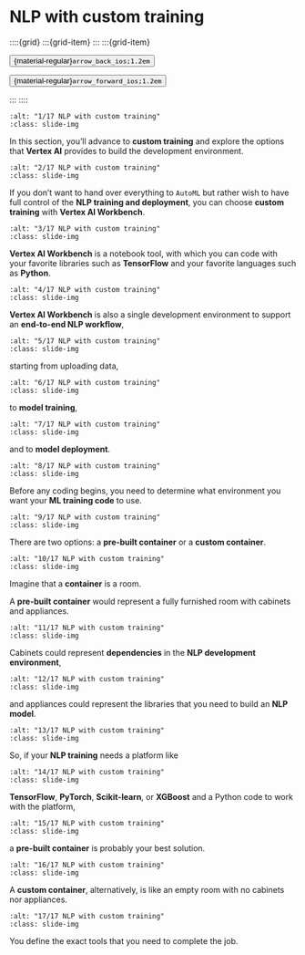 # NLP with custom training

<aside class="margin sidebar">

::::{grid}
:::{grid-item}
:::
:::{grid-item}
<div id="slide-controls" class="btn-toolbar justify-content-between">

<button id="arrow_back" class="sd-btn">{material-regular}`arrow_back_ios;1.2em`</button>

<button id="arrow_forward" class="sd-btn">{material-regular}`arrow_forward_ios;1.2em`</button>
</div>
:::
::::
</aside>
<div class="slides">
<div>

```{image} ../../../images/gcp_courses/nlp_on_gcp/nlp_with_vertex_ai/nlp_with_custom_training/002.jpg
:alt: "1/17 NLP with custom training"
:class: slide-img
```
<div class="cell tag_remove-input tag_output_scroll docutils container">
<div class="cell_output docutils container">

In this section, you’ll advance to **custom training** and explore the options that **Vertex AI** provides to build the development environment.
</div>
</div>
</div>
</div>
<div class="slides">
<div>

```{image} ../../../images/gcp_courses/nlp_on_gcp/nlp_with_vertex_ai/nlp_with_custom_training/003.jpg
:alt: "2/17 NLP with custom training"
:class: slide-img
```
<div class="cell tag_remove-input tag_output_scroll docutils container">
<div class="cell_output docutils container">

If you don’t want to hand over everything to `AutoML` but rather wish to have full control of the **NLP training and deployment**, you can choose **custom training** with **Vertex AI Workbench**.
</div>
</div>
</div>
</div>
<div class="slides">
<div>

```{image} ../../../images/gcp_courses/nlp_on_gcp/nlp_with_vertex_ai/nlp_with_custom_training/004.jpg
:alt: "3/17 NLP with custom training"
:class: slide-img
```
<div class="cell tag_remove-input tag_output_scroll docutils container">
<div class="cell_output docutils container">

**Vertex AI Workbench** is a notebook tool, with which you can code with your favorite libraries such as **TensorFlow** and your favorite languages such as **Python**.
</div>
</div>
</div>
</div>
<div class="slides">
<div>

```{image} ../../../images/gcp_courses/nlp_on_gcp/nlp_with_vertex_ai/nlp_with_custom_training/005.jpg
:alt: "4/17 NLP with custom training"
:class: slide-img
```
<div class="cell tag_remove-input tag_output_scroll docutils container">
<div class="cell_output docutils container">

**Vertex AI Workbench** is also a single development environment to support an **end-to-end NLP workflow**,
</div>
</div>
</div>
</div>
<div class="slides">
<div>

```{image} ../../../images/gcp_courses/nlp_on_gcp/nlp_with_vertex_ai/nlp_with_custom_training/006.jpg
:alt: "5/17 NLP with custom training"
:class: slide-img
```
<div class="cell tag_remove-input tag_output_scroll docutils container">
<div class="cell_output docutils container">

starting from uploading data,
</div>
</div>
</div>
</div>
<div class="slides">
<div>

```{image} ../../../images/gcp_courses/nlp_on_gcp/nlp_with_vertex_ai/nlp_with_custom_training/007.jpg
:alt: "6/17 NLP with custom training"
:class: slide-img
```
<div class="cell tag_remove-input tag_output_scroll docutils container">
<div class="cell_output docutils container">

to **model training**,
</div>
</div>
</div>
</div>
<div class="slides">
<div>

```{image} ../../../images/gcp_courses/nlp_on_gcp/nlp_with_vertex_ai/nlp_with_custom_training/008.jpg
:alt: "7/17 NLP with custom training"
:class: slide-img
```
<div class="cell tag_remove-input tag_output_scroll docutils container">
<div class="cell_output docutils container">

and to **model deployment**.
</div>
</div>
</div>
</div>
<div class="slides">
<div>

```{image} ../../../images/gcp_courses/nlp_on_gcp/nlp_with_vertex_ai/nlp_with_custom_training/009.jpg
:alt: "8/17 NLP with custom training"
:class: slide-img
```
<div class="cell tag_remove-input tag_output_scroll docutils container">
<div class="cell_output docutils container">

Before any coding begins, you need to determine what environment you want your **ML training code** to use.
</div>
</div>
</div>
</div>
<div class="slides">
<div>

```{image} ../../../images/gcp_courses/nlp_on_gcp/nlp_with_vertex_ai/nlp_with_custom_training/010.jpg
:alt: "9/17 NLP with custom training"
:class: slide-img
```
<div class="cell tag_remove-input tag_output_scroll docutils container">
<div class="cell_output docutils container">

There are two options: a **pre-built container** or a **custom container**.
</div>
</div>
</div>
</div>
<div class="slides">
<div>

```{image} ../../../images/gcp_courses/nlp_on_gcp/nlp_with_vertex_ai/nlp_with_custom_training/011.jpg
:alt: "10/17 NLP with custom training"
:class: slide-img
```
<div class="cell tag_remove-input tag_output_scroll docutils container">
<div class="cell_output docutils container">

Imagine that a **container** is a room. 

A **pre-built container** would represent a fully furnished room with cabinets and appliances.
</div>
</div>
</div>
</div>
<div class="slides">
<div>

```{image} ../../../images/gcp_courses/nlp_on_gcp/nlp_with_vertex_ai/nlp_with_custom_training/012.jpg
:alt: "11/17 NLP with custom training"
:class: slide-img
```
<div class="cell tag_remove-input tag_output_scroll docutils container">
<div class="cell_output docutils container">

Cabinets could represent **dependencies** in the **NLP development environment**,
</div>
</div>
</div>
</div>
<div class="slides">
<div>

```{image} ../../../images/gcp_courses/nlp_on_gcp/nlp_with_vertex_ai/nlp_with_custom_training/013.jpg
:alt: "12/17 NLP with custom training"
:class: slide-img
```
<div class="cell tag_remove-input tag_output_scroll docutils container">
<div class="cell_output docutils container">

and appliances could represent the libraries that you need to build an **NLP model**.
</div>
</div>
</div>
</div>
<div class="slides">
<div>

```{image} ../../../images/gcp_courses/nlp_on_gcp/nlp_with_vertex_ai/nlp_with_custom_training/014.jpg
:alt: "13/17 NLP with custom training"
:class: slide-img
```
<div class="cell tag_remove-input tag_output_scroll docutils container">
<div class="cell_output docutils container">

So, if your **NLP training** needs a platform like
</div>
</div>
</div>
</div>
<div class="slides">
<div>

```{image} ../../../images/gcp_courses/nlp_on_gcp/nlp_with_vertex_ai/nlp_with_custom_training/015.jpg
:alt: "14/17 NLP with custom training"
:class: slide-img
```
<div class="cell tag_remove-input tag_output_scroll docutils container">
<div class="cell_output docutils container">

**TensorFlow**, **PyTorch**, **Scikit-learn**, or **XGBoost** and a Python code to work with the platform,
</div>
</div>
</div>
</div>
<div class="slides">
<div>

```{image} ../../../images/gcp_courses/nlp_on_gcp/nlp_with_vertex_ai/nlp_with_custom_training/016.jpg
:alt: "15/17 NLP with custom training"
:class: slide-img
```
<div class="cell tag_remove-input tag_output_scroll docutils container">
<div class="cell_output docutils container">

a **pre-built container** is probably your best solution.
</div>
</div>
</div>
</div>
<div class="slides">
<div>

```{image} ../../../images/gcp_courses/nlp_on_gcp/nlp_with_vertex_ai/nlp_with_custom_training/017.jpg
:alt: "16/17 NLP with custom training"
:class: slide-img
```
<div class="cell tag_remove-input tag_output_scroll docutils container">
<div class="cell_output docutils container">

A **custom container**, alternatively, is like an empty room with no cabinets nor appliances.
</div>
</div>
</div>
</div>
<div class="slides">
<div>

```{image} ../../../images/gcp_courses/nlp_on_gcp/nlp_with_vertex_ai/nlp_with_custom_training/018.jpg
:alt: "17/17 NLP with custom training"
:class: slide-img
```
<div class="cell tag_remove-input tag_output_scroll docutils container">
<div class="cell_output docutils container">

You define the exact tools that you need to complete the job.
</div>
</div>
</div>
</div>
